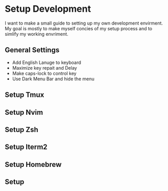 # Setup Development
I want to make a small guide to setting up my own development envirment. My goal is mostly to make myself concies of my setup process and to simlify my working envriment. 

## General Settings
- Add English Lanuge to keyboard
- Maximize key repait and Delay
- Make caps-lock to control key
- Use Dark Menu Bar and hide the menu

## Setup Tmux
## Setup Nvim
## Setup Zsh
## Setup Iterm2
## Setup Homebrew
## Setup 
